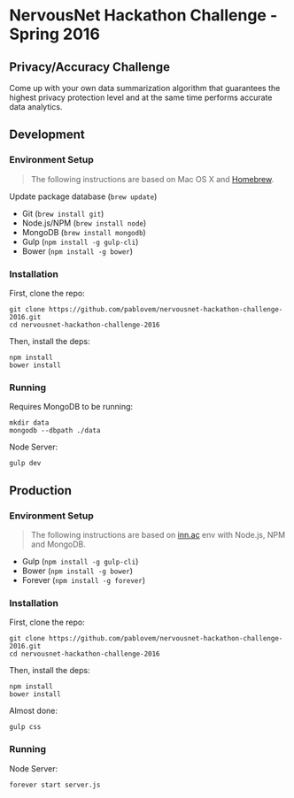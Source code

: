 # NervousNet Hackathon Challenge - Spring 2016

## Privacy/Accuracy Challenge
Come up with your own data summarization algorithm that guarantees the highest privacy protection level and at the same time performs accurate data analytics.

## Development

### Environment Setup
> The following instructions are based on Mac OS X and [Homebrew](http://brew.sh/).

Update package database (`brew update`)

* Git (`brew install git`)
* Node.js/NPM (`brew install node`)
* MongoDB (`brew install mongodb`)
* Gulp (`npm install -g gulp-cli`)
* Bower (`npm install -g bower`)

### Installation

First, clone the repo:

```
git clone https://github.com/pablovem/nervousnet-hackathon-challenge-2016.git
cd nervousnet-hackathon-challenge-2016
```

Then, install the deps:

```
npm install
bower install
```

### Running

Requires MongoDB to be running:

```
mkdir data
mongodb --dbpath ./data
```

Node Server:

```
gulp dev
```

## Production

### Environment Setup
> The following instructions are based on [inn.ac](http://inn.ac/) env with Node.js, NPM and MongoDB.

* Gulp (`npm install -g gulp-cli`)
* Bower (`npm install -g bower`)
* Forever (`npm install -g forever`)

### Installation

First, clone the repo:

```
git clone https://github.com/pablovem/nervousnet-hackathon-challenge-2016.git
cd nervousnet-hackathon-challenge-2016
```

Then, install the deps:

```
npm install
bower install
```

Almost done:

```
gulp css
```

### Running

Node Server:

```
forever start server.js
```
